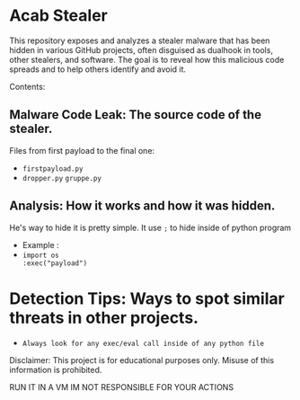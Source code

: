 # Acab Stealer 
This repository exposes and analyzes a stealer malware that has been hidden in various GitHub projects, often disguised as dualhook in tools, other stealers, and software. The goal is to reveal how this malicious code spreads and to help others identify and avoid it.

Contents:

##  Malware Code Leak: The source code of the stealer.
Files from first payload to the final one:
- `firstpayload.py`
- `dropper.py`
 `gruppe.py`

## Analysis: How it works and how it was hidden.

He's way to hide it is pretty simple. It use `;` to hide inside of python program

- Example :
- `import os                                                                                      :exec("payload")`

# Detection Tips: Ways to spot similar threats in other projects.
- `Always look for any exec/eval call inside of any python file`

Disclaimer:
This project is for educational purposes only. Misuse of this information is prohibited.

RUN IT IN A VM IM NOT RESPONSIBLE FOR YOUR ACTIONS
